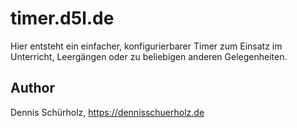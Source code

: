 # timer.d5l.de

Hier entsteht ein einfacher, konfigurierbarer Timer zum Einsatz im Unterricht, Leergängen oder zu beliebigen anderen Gelegenheiten.

## Author

Dennis Schürholz, https://dennisschuerholz.de
